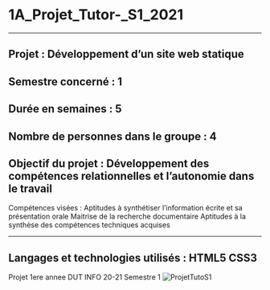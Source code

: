 # 1A_Projet_Tutor-_S1_2021
-----------------------------------------------------------------------------------------------------------------
Projet : Développement d’un site web statique
-----------------------------------------------------------------------------------------------------------------
Semestre concerné	: 1
-----------------------------------------------------------------------------------------------------------------
Durée en semaines	: 5
-----------------------------------------------------------------------------------------------------------------
Nombre de personnes dans le groupe : 4
-----------------------------------------------------------------------------------------------------------------
Objectif du projet : Développement des compétences relationnelles et l’autonomie dans le travail
-----------------------------------------------------------------------------------------------------------------
Compétences visées : Aptitudes à synthétiser l’information écrite et sa présentation orale
Maitrise de la recherche documentaire
Aptitudes à la synthèse des compétences techniques acquises

-----------------------------------------------------------------------------------------------------------------
Langages et technologies utilisés : HTML5 CSS3
-----------------------------------------------------------------------------------------------------------------
Projet 1ere annee DUT INFO 20-21 Semestre 1
![ProjetTutoS1](https://user-images.githubusercontent.com/73029436/138872821-9c78fe20-495d-4ad6-85c1-2b864bb0104d.png)
